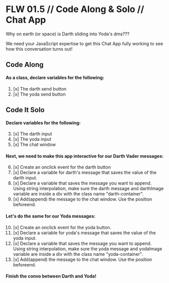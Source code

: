 # FLW 01.5 // Code Along & Solo // Chat App

Why on earth (or space) is Darth sliding into Yoda's dms???

We need your JavaScript expertise to get this Chat App fully working to see how this conversation turns out!

## Code Along

#### As a class, declare variables for the following:
1. [x] The darth send button
2. [x] The yoda send button

## Code It Solo

#### Declare variables for the following:

3. [x] The darth input
4. [x] The yoda input
5. [x] The chat window

#### Next, we need to make this app interactive for our Darth Vader messages:

6. [x] Create an onclick event for the darth button
7. [x] Declare a variable for darth's message that saves the value of the darth input.
8. [x] Declare a variable that saves the message you want to append. Using string interpolation, make sure the darth message and darthImage variable are inside a div with the class name "darth-container".
9. [x] Add(append) the message to the chat window. Use the position beforeend.


#### Let's do the same for our Yoda messages:

10. [x] Create an onclick event for the yoda button.
11. [x] Declare a variable for yoda's message that saves the value of the yoda input.
12. [x] Declare a variable that saves the message you want to append. Using string interpolation, make sure the yoda message and yodaImage variable are inside a div with the class name "yoda-container".
13. [x] Add(append) the message to the chat window. Use the position beforeend.


#### Finish the convo between Darth and Yoda!